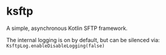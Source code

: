 # ksftp
A simple, asynchronous Kotlin SFTP framework.

The internal logging is on by default, but can be silenced via: `KsftpLog.enableDisableLogging(false)`
